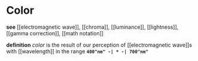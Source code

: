 # Color

**see** [[electromagnetic wave]], [[chroma]], [[luminance]], [[lightness]], [[gamma correction]], [[math notation]]

**definition** _color_ is the result of our perception of [[electromagnetic wave]]s with [[wavelength]] in the range **`400"nm" -| * -| 700"nm"`**
